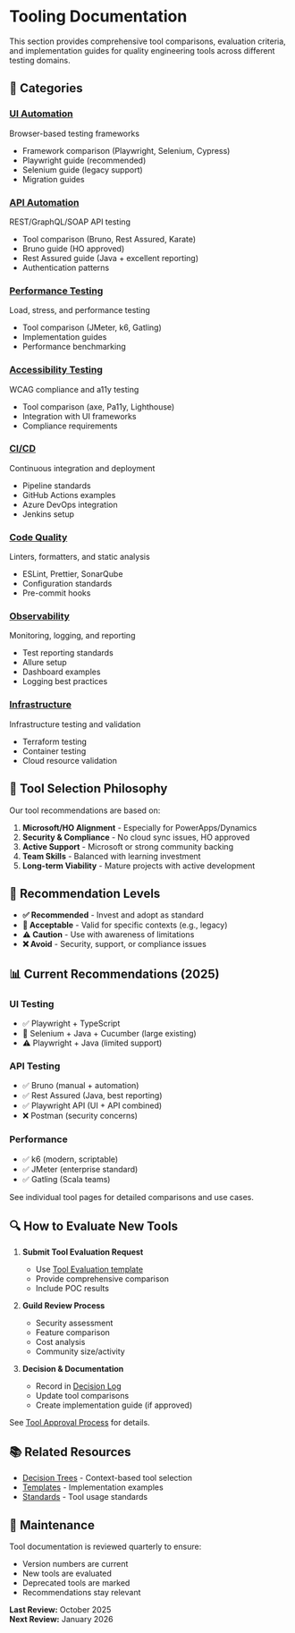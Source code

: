 # Tooling Documentation

This section provides comprehensive tool comparisons, evaluation criteria, and implementation guides for quality engineering tools across different testing domains.

## 📂 Categories

### [UI Automation](/docs/tooling/ui-automation/)
Browser-based testing frameworks
- Framework comparison (Playwright, Selenium, Cypress)
- Playwright guide (recommended)
- Selenium guide (legacy support)
- Migration guides

### [API Automation](/docs/tooling/api-automation/)
REST/GraphQL/SOAP API testing
- Tool comparison (Bruno, Rest Assured, Karate)
- Bruno guide (HO approved)
- Rest Assured guide (Java + excellent reporting)
- Authentication patterns

### [Performance Testing](/docs/tooling/performance-testing/)
Load, stress, and performance testing
- Tool comparison (JMeter, k6, Gatling)
- Implementation guides
- Performance benchmarking

### [Accessibility Testing](/docs/tooling/accessibility-testing/)
WCAG compliance and a11y testing
- Tool comparison (axe, Pa11y, Lighthouse)
- Integration with UI frameworks
- Compliance requirements

### [CI/CD](/docs/tooling/ci-cd/)
Continuous integration and deployment
- Pipeline standards
- GitHub Actions examples
- Azure DevOps integration
- Jenkins setup

### [Code Quality](/docs/tooling/code-quality/)
Linters, formatters, and static analysis
- ESLint, Prettier, SonarQube
- Configuration standards
- Pre-commit hooks

### [Observability](/docs/tooling/observability/)
Monitoring, logging, and reporting
- Test reporting standards
- Allure setup
- Dashboard examples
- Logging best practices

### [Infrastructure](/docs/tooling/infrastructure/)
Infrastructure testing and validation
- Terraform testing
- Container testing
- Cloud resource validation

## 🎯 Tool Selection Philosophy

Our tool recommendations are based on:

1. **Microsoft/HO Alignment** - Especially for PowerApps/Dynamics
2. **Security & Compliance** - No cloud sync issues, HO approved
3. **Active Support** - Microsoft or strong community backing
4. **Team Skills** - Balanced with learning investment
5. **Long-term Viability** - Mature projects with active development

## 🚦 Recommendation Levels

- **✅ Recommended** - Invest and adopt as standard
- **🔵 Acceptable** - Valid for specific contexts (e.g., legacy)
- **⚠️ Caution** - Use with awareness of limitations
- **❌ Avoid** - Security, support, or compliance issues

## 📊 Current Recommendations (2025)

### UI Testing
- ✅ Playwright + TypeScript
- 🔵 Selenium + Java + Cucumber (large existing)
- ⚠️ Playwright + Java (limited support)

### API Testing
- ✅ Bruno (manual + automation)
- ✅ Rest Assured (Java, best reporting)
- ✅ Playwright API (UI + API combined)
- ❌ Postman (security concerns)

### Performance
- ✅ k6 (modern, scriptable)
- ✅ JMeter (enterprise standard)
- ✅ Gatling (Scala teams)

See individual tool pages for detailed comparisons and use cases.

## 🔍 How to Evaluate New Tools

1. **Submit Tool Evaluation Request**
   - Use [Tool Evaluation template](/.github/ISSUE_TEMPLATE/tool_evaluation.yml)
   - Provide comprehensive comparison
   - Include POC results

2. **Guild Review Process**
   - Security assessment
   - Feature comparison
   - Cost analysis
   - Community size/activity

3. **Decision & Documentation**
   - Record in [Decision Log](/docs/governance/decision-log.md)
   - Update tool comparisons
   - Create implementation guide (if approved)

See [Tool Approval Process](/docs/governance/tool-approval-process.md) for details.

## 📚 Related Resources

- [Decision Trees](/docs/getting-started/decision-trees.md) - Context-based tool selection
- [Templates](/templates/) - Implementation examples
- [Standards](/docs/standards/) - Tool usage standards

## 🔄 Maintenance

Tool documentation is reviewed quarterly to ensure:
- Version numbers are current
- New tools are evaluated
- Deprecated tools are marked
- Recommendations stay relevant

**Last Review:** October 2025  
**Next Review:** January 2026
